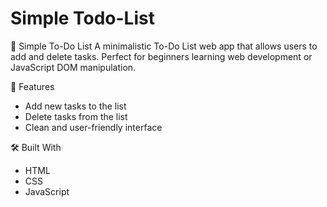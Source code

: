 # Simple Todo-List
📝 Simple To-Do List
A minimalistic To-Do List web app that allows users to add and delete tasks. Perfect for beginners learning web development or JavaScript DOM manipulation.

🚀 Features
* Add new tasks to the list
* Delete tasks from the list
* Clean and user-friendly interface

🛠️ Built With
* HTML
* CSS
* JavaScript
